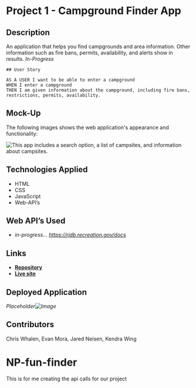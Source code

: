 
# Project 1 - Campground Finder App


## Description

An application that helps you find campgrounds and area information. Other information such as fire bans, permits, availability, and alerts show in results. *In-Progress*


```
## User Story

AS A USER I want to be able to enter a campground
WHEN I enter a campground
THEN I am given information about the campground, including fire bans, restrictions, permits, availability.
```

## Mock-Up
The following images shows the web application's appearance and functionality:

![This app includes a search option, a list of campsites, and information about campsites.](./assets/app-mockup)


## Technologies Applied
* HTML
* CSS
* JavaScript
* Web-API’s


## Web API’s Used
- *in-progress… https://ridb.recreation.gov/docs*

## Links
* **[Repository](#)**
* **[Live site](#)**


## Deployed Application

*Placeholder![Image](http://url/a.png)*


## Contributors

Chris Whalen, Evan Mora, Jared Neisen, Kendra Wing

# NP-fun-finder
This is for me creating the api calls for our project

